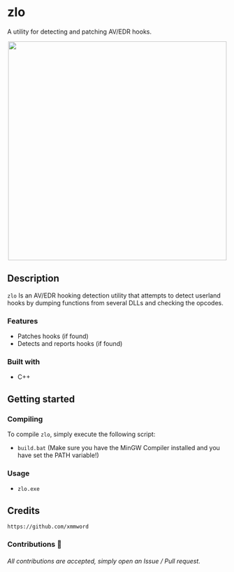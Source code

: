 # zlo
A utility for detecting and patching AV/EDR hooks.

<div align="center">
    <img src="https://user-images.githubusercontent.com/105472509/169201270-3aadd577-6e67-419d-8c55-79352ea2b281.png" width="500px"><br>
</div>

## Description
`zlo` Is an AV/EDR hooking detection utility that attempts to detect userland hooks by dumping functions from several DLLs and checking the opcodes.

### Features
- Patches hooks (if found)
- Detects and reports hooks (if found)

### Built with
- C++

## Getting started
### Compiling
To compile `zlo`, simply execute the following script:
- `build.bat` (Make sure you have the MinGW Compiler installed and you have set the PATH variable!)

### Usage
- `zlo.exe`

## Credits
```
https://github.com/xmmword
```
### Contributions 🎉
###### All contributions are accepted, simply open an Issue / Pull request.
